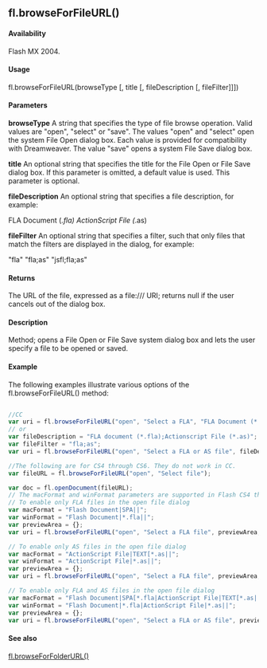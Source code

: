 ## fl.browseForFileURL()

#### Availability

Flash MX 2004.

#### Usage

fl.browseForFileURL(browseType [, title [, fileDescription [, fileFilter]]])

#### Parameters

**browseType** A string that specifies the type of file browse operation. Valid values are "open", "select" or "save". The values "open" and "select" open the system File Open dialog box. Each value is provided for compatibility with Dreamweaver. The value "save" opens a system File Save dialog box.

**title** An optional string that specifies the title for the File Open or File Save dialog box. If this parameter is omitted, a default value is used. This parameter is optional.

**fileDescription** An optional string that specifies a file description, for example:

FLA Document (*.fla)
ActionScript File (*.as)

**fileFilter** An optional string that specifies a filter, such that only files that match the filters are displayed in the dialog, for example:

"fla"
"fla;as"
"jsfl;fla;as"

#### Returns

The URL of the file, expressed as a file:/// URI; returns null if the user cancels out of the dialog box.

#### Description

Method; opens a File Open or File Save system dialog box and lets the user specify a file to be opened or saved.

#### Example

The following examples illustrate various options of the fl.browseForFileURL() method:
```javascript

//CC
var uri = fl.browseForFileURL("open", "Select a FLA", "FLA Document (*.fla)", "fla");
// or
var fileDescription = "FLA document (*.fla);Actionscript File (*.as)";
var fileFilter = "fla;as";
var uri = fl.browseForFileURL("open", "Select a FLA or AS file", fileDescription, fileFilter);

//The following are for CS4 through CS6. They do not work in CC.
var fileURL = fl.browseForFileURL("open", "Select file");

var doc = fl.openDocument(fileURL);
// The macFormat and winFormat parameters are supported in Flash CS4 through CS6.
// To enable only FLA files in the open file dialog
var macFormat = "Flash Document|SPA||";
var winFormat = "Flash Document|*.fla||";
var previewArea = {};
var uri = fl.browseForFileURL("open", "Select a FLA file", previewArea, macFormat, winFormat);

// To enable only AS files in the open file dialog
var macFormat = "ActionScript File|TEXT[*.as||";
var winFormat = "ActionScript File|*.as||";
var previewArea = {};
var uri = fl.browseForFileURL("open", "Select a FLA file", previewArea, macFormat, winFormat);

// To enable only FLA and AS files in the open file dialog
var macFormat = "Flash Document|SPA[*.fla|ActionScript File|TEXT[*.as||";
var winFormat = "Flash Document|*.fla|ActionScript File|*.as||";
var previewArea = {};
var uri = fl.browseForFileURL("open", "Select a FLA or AS file", previewArea, macFormat, winFormat);
```

#### See also

[fl.browseForFolderURL()](#fl.browseForFolderURL())

<span id="fl.browseForFolderURL()" class="anchor"></span>
